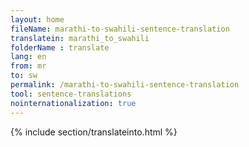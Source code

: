 ```yaml
---
layout: home
fileName: marathi-to-swahili-sentence-translation
translatein: marathi_to_swahili
folderName : translate
lang: en
from: mr
to: sw
permalink: /marathi-to-swahili-sentence-translation
tool: sentence-translations
nointernationalization: true
---
```

{% include section/translateinto.html %}
